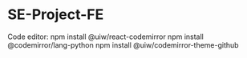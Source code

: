 # SE-Project-FE

Code editor: 
npm install @uiw/react-codemirror
npm install @codemirror/lang-python 
npm install @uiw/codemirror-theme-github